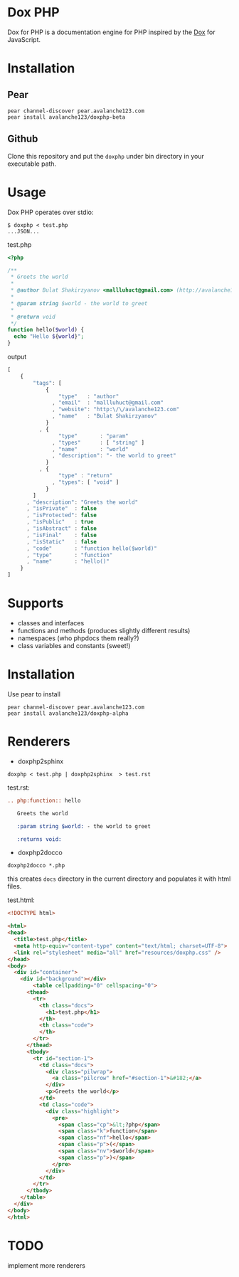 # Dox PHP

Dox for PHP is a documentation engine for PHP inspired by the [Dox](https://github.com/visionmedia/dox) for JavaScript.

# Installation

## Pear

```console
pear channel-discover pear.avalanche123.com
pear install avalanche123/doxphp-beta
```

## Github

Clone this repository and put the `doxphp` under bin directory in your executable path.

# Usage

Dox PHP operates over stdio:

```shell
$ doxphp < test.php
...JSON...
```

test.php

```php
<?php

/**
 * Greets the world
 *
 * @author Bulat Shakirzyanov <mallluhuct@gmail.com> (http://avalanche123.com)
 *
 * @param string $world - the world to greet
 *
 * @return void
 */
function hello($world) {
  echo "Hello ${world}";
}
```

output

```js
[
    {
        "tags": [
            {
                "type"   : "author"
              , "email"  : "mallluhuct@gmail.com"
              , "website": "http:\/\/avalanche123.com"
              , "name"   : "Bulat Shakirzyanov"
            }
          , {
                "type"       : "param"
              , "types"      : [ "string" ]
              , "name"       : "world"
              , "description": "- the world to greet"
            }
          , {
                "type" : "return"
              , "types": [ "void" ]
            }
        ]
      , "description": "Greets the world"
      , "isPrivate"  : false
      , "isProtected": false
      , "isPublic"   : true
      , "isAbstract" : false
      , "isFinal"    : false
      , "isStatic"   : false
      , "code"       : "function hello($world)"
      , "type"       : "function"
      , "name"       : "hello()"
    }
]
```

# Supports

* classes and interfaces
* functions and methods (produces slightly different results)
* namespaces (who phpdocs them really?)
* class variables and constants (sweet!)

# Installation

Use pear to install

```console
pear channel-discover pear.avalanche123.com
pear install avalanche123/doxphp-alpha
```

# Renderers

* doxphp2sphinx

```console
doxphp < test.php | doxphp2sphinx  > test.rst
```

test.rst:

```rst
.. php:function:: hello

   Greets the world

   :param string $world: - the world to greet

   :returns void:
```

* doxphp2docco

```console
doxphp2docco *.php
```

this creates `docs` directory in the current directory and populates it with html files.

test.html:

```html
<!DOCTYPE html>

<html>
<head>
  <title>test.php</title>
  <meta http-equiv="content-type" content="text/html; charset=UTF-8">
  <link rel="stylesheet" media="all" href="resources/doxphp.css" />
</head>
<body>
  <div id="container">
    <div id="background"></div>
        <table cellpadding="0" cellspacing="0">
      <thead>
        <tr>
          <th class="docs">
            <h1>test.php</h1>
          </th>
          <th class="code">
          </th>
        </tr>
      </thead>
      <tbody>
        <tr id="section-1">
          <td class="docs">
            <div class="pilwrap">
              <a class="pilcrow" href="#section-1">&#182;</a>
            </div>
            <p>Greets the world</p>
          </td>
          <td class="code">
            <div class="highlight">
              <pre>
                <span class="cp">&lt;?php</span>
                <span class="k">function</span>
                <span class="nf">hello</span>
                <span class="p">(</span>
                <span class="nv">$world</span>
                <span class="p">)</span>
              </pre>
            </div>
          </td>
        </tr>
      </tbody>
    </table>
  </div>
</body>
</html>
```

# TODO

implement more renderers
